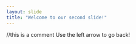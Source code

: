 ```yaml
---
layout: slide
title: "Welcome to our second slide!"
---
```

//this is a comment
Use the left arrow to go back!
